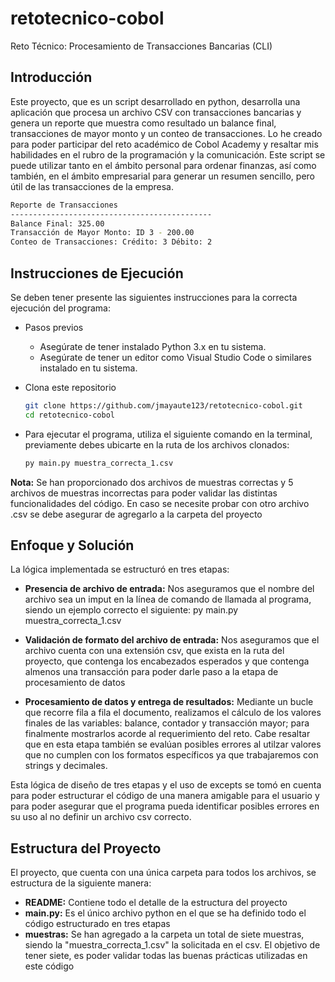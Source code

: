 # retotecnico-cobol

Reto Técnico: Procesamiento de Transacciones Bancarias (CLI)

## Introducción

Este proyecto, que es un script desarrollado en python, desarrolla una aplicación que procesa un archivo CSV con transacciones bancarias y genera un reporte que muestra como resultado un balance final, transacciones de mayor monto y un conteo de transacciones. Lo he creado para poder participar del reto académico de Cobol Academy y resaltar mis habilidades en el rubro de la programación y la comunicación. Este script se puede utilizar tanto en el ámbito personal para ordenar finanzas, así como también, en el ámbito empresarial para generar un resumen sencillo, pero útil de las transacciones de la empresa. 

```bash
Reporte de Transacciones
---------------------------------------------
Balance Final: 325.00
Transacción de Mayor Monto: ID 3 - 200.00
Conteo de Transacciones: Crédito: 3 Débito: 2
```

## Instrucciones de Ejecución

Se deben tener presente las siguientes instrucciones para la correcta ejecución del programa:

- Pasos previos
  - Asegúrate de tener instalado Python 3.x en tu sistema.
  - Asegúrate de tener un editor como Visual Studio Code o similares instalado en tu sistema.

- Clona este repositorio
   ```bash
   git clone https://github.com/jmayaute123/retotecnico-cobol.git
   cd retotecnico-cobol

- Para ejecutar el programa, utiliza el siguiente comando en la terminal, previamente debes ubicarte en la ruta de los archivos clonados:
  ```bash
  py main.py muestra_correcta_1.csv
  
**Nota:** Se han proporcionado dos archivos de muestras correctas y 5 archivos de muestras incorrectas para poder validar las distintas funcionalidades del código. En caso se necesite probar con otro archivo .csv se debe asegurar de agregarlo a la carpeta del proyecto

## Enfoque y Solución

La lógica implementada se estructuró en tres etapas:
  
  -  **Presencia de archivo de entrada:** Nos aseguramos que el nombre del archivo sea un imput en la línea de comando de llamada al programa, siendo un ejemplo correcto el siguiente: py main.py muestra_correcta_1.csv
     
  -  **Validación de formato del archivo de entrada:** Nos aseguramos que el archivo cuenta con una extensión csv, que exista en la ruta del proyecto, que contenga los encabezados esperados y que contenga almenos una transacción para poder darle paso a la etapa de procesamiento de datos
    
  -  **Procesamiento de datos y entrega de resultados:** Mediante un bucle que recorre fila a fila el documento, realizamos el cálculo de los valores finales de las variables: balance, contador y transacción mayor; para finalmente mostrarlos acorde al requerimiento del reto. Cabe resaltar que en esta etapa también se evalúan posibles errores al utilzar valores que no cumplen con los formatos específicos ya que trabajaremos con strings y decimales.
 
Esta lógica de diseño de tres etapas y el uso de excepts se tomó en cuenta para poder estructurar el código de una manera amigable para el usuario y para poder asegurar que el programa pueda identificar posibles errores en su uso al no definir un archivo csv correcto.

## Estructura del Proyecto

El proyecto, que cuenta con una única carpeta para todos los archivos, se estructura de la siguiente manera:

- **README:** Contiene todo el detalle de la estructura del proyecto
- **main.py:** Es el único archivo python en el que se ha definido todo el código estructurado en tres etapas
- **muestras:** Se han agregado a la carpeta un total de siete muestras, siendo la "muestra_correcta_1.csv" la solicitada en el csv. El objetivo de tener siete, es poder validar todas las buenas prácticas utilizadas en este código 



